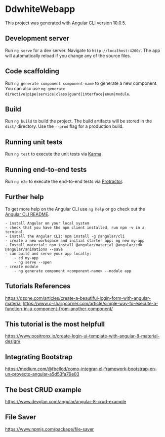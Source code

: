 # DdwhiteWebapp

This project was generated with [Angular CLI](https://github.com/angular/angular-cli) version 10.0.5.

## Development server

Run `ng serve` for a dev server. Navigate to `http://localhost:4200/`. The app will automatically reload if you change any of the source files.

## Code scaffolding

Run `ng generate component component-name` to generate a new component. You can also use `ng generate directive|pipe|service|class|guard|interface|enum|module`.

## Build

Run `ng build` to build the project. The build artifacts will be stored in the `dist/` directory. Use the `--prod` flag for a production build.

## Running unit tests

Run `ng test` to execute the unit tests via [Karma](https://karma-runner.github.io).

## Running end-to-end tests

Run `ng e2e` to execute the end-to-end tests via [Protractor](http://www.protractortest.org/).

## Further help

To get more help on the Angular CLI use `ng help` or go check out the [Angular CLI README](https://github.com/angular/angular-cli/blob/master/README.md).

	- install Angular on your local system
	- check that you have the npm client installed, run npm -v in a terminal
	- install the Angular CLI: npm install -g @angular/cli
	- create a new workspace and initial starter app: ng new my-app
	- Install material: npm install @angular/material @angular/cdk @angular/animations --save
	- can build and serve your app locally:
		- cd my-app	
		- ng serve --open
	- create module
		- ng generate component <component-name> --module app

## Tutorials References
https://dzone.com/articles/create-a-beautiful-login-form-with-angular-material
https://www.c-sharpcorner.com/article/simple-way-to-execute-a-function-in-a-component-from-another-component/
## This tutorial is the most helpfull
https://www.positronx.io/create-login-ui-template-with-angular-8-material-design/
## Integrating Bootstrap
https://medium.com/@fbellod/como-integrar-el-framework-bootstrap-en-un-proyecto-angular-a5d53fa79e03
## The best CRUD example
https://www.devglan.com/angular/angular-8-crud-example
## File Saver
https://www.npmjs.com/package/file-saver